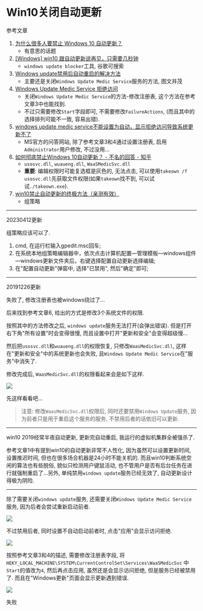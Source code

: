 # Win10关闭自动更新

参考文章

1. [为什么很多人要禁止 Windows 10 自动更新？](https://www.zhihu.com/question/271414438?sort=created)
    - 有意思的话题
1. [[Windows] win10 跟自动更新说再见，只需要几秒钟](https://www.52pojie.cn/thread-1067072-1-1.html)
    - `windows update blocker`工具, 谷歌可搜索
3. [Windows update禁用后自动重启的解决方法](https://jingyan.baidu.com/article/fcb5aff766a4f0edaa4a710c.html)
    - 主要还是关闭`Windows Update Medic Service`服务的方法, 图文并茂
4. [Windows Update Medic Service 拒绝访问](https://www.cnblogs.com/feipeng8848/p/10096151.html)
    - 关闭`Windows Update Medic Service`的方法-修改注册表, 这个方法在参考文章3中也能找到.
    - 不过只需要修改`Start`字段即可, 不需要修改`FailureActions`, (而且其中的选择排列可能不一致, 容易出错).
5. [windows update medic service不能设置为自动，显示拒绝访问导致系统更新不了](https://answers.microsoft.com/zh-hans/windows/forum/windows_10-performance/windows-update-medic/c0cc9dcc-b5fd-47c9-9c9b-b28cb6d2f32c)
    - MS官方的问答网站, 除了参考文章3和4通过设置注册表, 启用`Administrator`用户修改, 不过没用...
6. [如何彻底禁止Windows 10自动更新？ - 不名的回答 - 知乎](https://www.zhihu.com/question/287260272/answer/483721867)
    - `usosvc.dll`, `wuaueng.dll`, `WaaSMedicSvc.dll`
    - **重要**: 编辑权限时可能复选框是灰色的, 无法点击, 可以使用`takeown /f usosvc.dll`先获取文件权限(如果`takeown`找不到, 可以试试`./takeown.exe`).
7. [win10禁止自动更新的终极方法（亲测有效）](https://zhuanlan.zhihu.com/p/93110333)
    - 组策略


------
20230412更新

组策略应该可以了.

1. cmd, 在运行栏输入gpedit.msc回车;
2. 在系统本地组策略编辑器中，依次点击计算机配置—管理模板—windows组件—windows更新文件夹后，右键选择配置自动更新选择编辑;
3. 在"配置自动更新"弹窗中, 选择"已禁用", 然后"确定"即可;

------

20191226更新

失败了, 修改注册表也被windows绕过了...

后来找到参考文章6, 给出的方式是修改3个系统文件的权限.

按照其中的方法修改之后, `windows update`服务无法打开(会弹出错误). 但是打开右下角"所有设置"时会变得很慢, 而且设置中打开"更新和安全"会变得超级慢...

然后把`usosvc.dll`和`wuaueng.dll`的权限恢复, 只修改`WaasMedicSvc.dll`, 这样在"更新和安全"中的系统更新也会失败, 且`Windows Update Medic Service`在"服务"中消失了.

修改完成后, `WaasMedicSvc.dll`的权限看起来会是如下这样.

![](https://gitee.com/generals-space/gitimg/raw/master/EA257B894E8E9E07BAF40B0E7D476BE2.png)

先这样看看吧...

> 注意: 修改`WaasMedicSvc.dll`权限后, 同时还要禁用`Windows Update`服务, 因为前者只是用于重启这个服务的服务, 不禁用后者的话依旧可以更新.

------

win10 2019经常半夜自动更新, 更新完自动重启, 我运行的虚拟机集群全被强杀了. 

参考文章1中有提到win10的自动更新非常不人性化, 因为虽然可以设置更新时间, 设置推迟时间, 但也在很多场合机器是24小时不能关机的. 而且win10判断系统空闲的算法也有些脱俗, 貌似只检测用户键鼠活动, 也不管用户是否有后台任务在进行就强制重启了...另外, 单纯禁用`windows update`服务已经无效了, 自动更新设计得极为阴险.

------

除了需要关闭`windows update`服务, 还需要关闭`Windows Update Medic Service`服务, 因为后者会尝试重新启动前者. 

![](https://gitee.com/generals-space/gitimg/raw/master/29AF5ECF67C49F324E2EF693C68D596A.jpg)

不过禁用后者, 同时设置不自动启动前者时, 点击"应用"会显示访问拒绝.

![](https://gitee.com/generals-space/gitimg/raw/master/C0AF9543A2739487FE5C85BAD2323B03.png)

按照参考文章3和4的描述, 需要修改注册表字段, 将`HEKY_LOCAL_MACHINE\SYSTEM\CurrentControlSet\Services\WaaSMedicSvc` 中`Start`的值改为`4`, 然后再点击应用, 虽然还是会显示访问拒绝, 但是服务已经被禁用了. 而且在"Windows更新"页面会显示更新遇到错误.

![](https://gitee.com/generals-space/gitimg/raw/master/82611AACEBB50C6651792834E2D9E9C7.jpg)

失败
